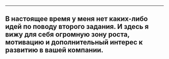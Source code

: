 ---
В настоящее время у меня нет каких-либо идей по поводу второго задания. 
И здесь я вижу для себя огромную зону роста, мотивацию и дополнительный интерес к развитию в вашей компании.
---